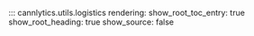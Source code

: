 ::: cannlytics.utils.logistics
    rendering:
      show_root_toc_entry: true
      show_root_heading: true
      show_source: false

